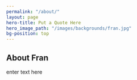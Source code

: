 ```yaml
---
permalink: "/about/"
layout: page
hero-title: Put a Quote Here
hero_image_path: "/images/backgrounds/fran.jpg"
bg-position: top
---
```


<div class="container default about">
  <div class="default">
    <h2 class="trafalgar editable text-center">About Fran</h2>
    <p class="long-primer editable">enter text here</p>
  </div>
</div>
